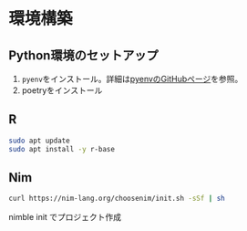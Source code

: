# 環境構築

## Python環境のセットアップ

1. `pyenv`をインストール。詳細は[pyenvのGitHubページ](https://github.com/pyenv/pyenv)を参照。
2. poetryをインストール

## R

```bash
sudo apt update
sudo apt install -y r-base
```

## Nim

```bash
curl https://nim-lang.org/choosenim/init.sh -sSf | sh

```

nimble init でプロジェクト作成